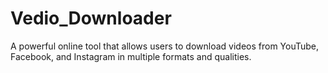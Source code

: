 # Vedio_Downloader
A powerful online tool that allows users to download videos from YouTube, Facebook, and Instagram in multiple formats and qualities.
